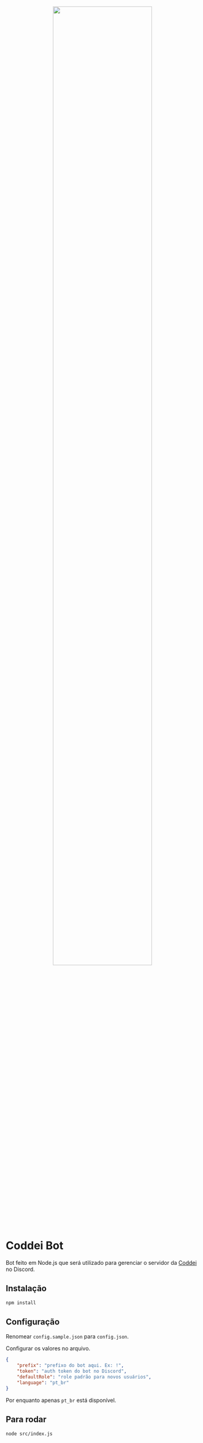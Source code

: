 <div style="text-align: center; padding: 50px">
    <a href="https://www.coddei.com">
        <img src="https://i.imgur.com/03bCh2l.png" width=80%>
    </a>
</div>

# Coddei Bot
Bot feito em Node.js que será utilizado para gerenciar o servidor da [Coddei](https://www.coddei.com) no Discord.

## Instalação
```bash
npm install
```

## Configuração
Renomear `config.sample.json` para `config.json`.

Configurar os valores no arquivo.
```json
{
    "prefix": "prefixo do bot aqui. Ex: !",
    "token": "auth token do bot no Discord",
    "defaultRole": "role padrão para novos usuários",
    "language": "pt_br"
}
```
Por enquanto apenas `pt_br` está disponível.

## Para rodar
```bash
node src/index.js
```